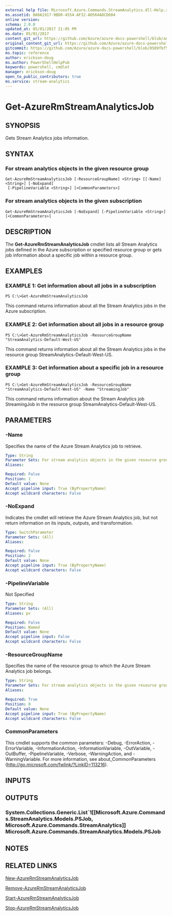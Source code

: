 ```yaml
---
external help file: Microsoft.Azure.Commands.StreamAnalytics.dll-Help.xml
ms.assetid: 0A0A1917-9BD0-4554-AF32-AD564ADCD604
online version:
schema: 2.0.0
updated_at: 05/01/2017 21:05 PM
ms.date: 05/01/2017
content_git_url: https://github.com/Azure/azure-docs-powershell/blob/anne052617/azureps-cmdlets-docs/ResourceManager/AzureRM.StreamAnalytics/v1.0.12/Get-AzureRmStreamAnalyticsJob.md
original_content_git_url: https://github.com/Azure/azure-docs-powershell/blob/anne052617/azureps-cmdlets-docs/ResourceManager/AzureRM.StreamAnalytics/v1.0.12/Get-AzureRmStreamAnalyticsJob.md
gitcommit: https://github.com/Azure/azure-docs-powershell/blob/0589fbf53d27e39e0cf445261d29c64fb0859d62
ms.topic: reference
author: erickson-doug
ms.author: PowerShellHelpPub
keywords: powershell, cmdlet
manager: erickson-doug
open_to_public_contributors: true
ms.service: stream-analytics
---
```


# Get-AzureRmStreamAnalyticsJob

## SYNOPSIS
Gets Stream Analytics jobs information.

## SYNTAX

### For stream analytics objects in the given resource group
```
Get-AzureRmStreamAnalyticsJob [-ResourceGroupName] <String> [[-Name] <String>] [-NoExpand]
 [-PipelineVariable <String>] [<CommonParameters>]
```

### For stream analytics objects in the given subscription
```
Get-AzureRmStreamAnalyticsJob [-NoExpand] [-PipelineVariable <String>] [<CommonParameters>]
```

## DESCRIPTION
The **Get-AzureRmStreamAnalyticsJob** cmdlet lists all Stream Analytics jobs defined in the Azure subscription or specified resource group or gets job information about a specific job within a resource group.

## EXAMPLES

### EXAMPLE 1: Get information about all jobs in a subscription
```
PS C:\>Get-AzureRmStreamAnalyticsJob
```

This command returns information about all the Stream Analytics jobs in the Azure subscription.

### EXAMPLE 2: Get information about all jobs in a resource group
```
PS C:\>Get-AzureRmStreamAnalyticsJob -ResourceGroupName "StreamAnalytics-Default-West-US"
```

This command returns information about all the Stream Analytics jobs in the resource group StreamAnalytics-Default-West-US.

### EXAMPLE 3: Get information about a specific job in a resource group
```
PS C:\>Get-AzureRmStreamAnalyticsJob -ResourceGroupName "StreamAnalytics-Default-West-US" -Name "StreamingJob"
```

This command returns information about the Stream Analytics job StreamingJob in the resource group StreamAnalytics-Default-West-US.

## PARAMETERS

### -Name
Specifies the name of the Azure Stream Analytics job to retrieve.

```yaml
Type: String
Parameter Sets: For stream analytics objects in the given resource group
Aliases: 

Required: False
Position: 1
Default value: None
Accept pipeline input: True (ByPropertyName)
Accept wildcard characters: False
```

### -NoExpand
Indicates the cmdlet will retrieve the Azure Stream Analytics job, but not return information on its inputs, outputs, and transformation.

```yaml
Type: SwitchParameter
Parameter Sets: (All)
Aliases: 

Required: False
Position: 2
Default value: None
Accept pipeline input: True (ByPropertyName)
Accept wildcard characters: False
```

### -PipelineVariable
Not Specified

```yaml
Type: String
Parameter Sets: (All)
Aliases: pv

Required: False
Position: Named
Default value: None
Accept pipeline input: False
Accept wildcard characters: False
```

### -ResourceGroupName
Specifies the name of the resource group to which the Azure Stream Analytics job belongs.

```yaml
Type: String
Parameter Sets: For stream analytics objects in the given resource group
Aliases: 

Required: True
Position: 0
Default value: None
Accept pipeline input: True (ByPropertyName)
Accept wildcard characters: False
```

### CommonParameters
This cmdlet supports the common parameters: -Debug, -ErrorAction, -ErrorVariable, -InformationAction, -InformationVariable, -OutVariable, -OutBuffer, -PipelineVariable, -Verbose, -WarningAction, and -WarningVariable. For more information, see about_CommonParameters (http://go.microsoft.com/fwlink/?LinkID=113216).

## INPUTS

## OUTPUTS

### System.Collections.Generic.List`1[[Microsoft.Azure.Commands.StreamAnalytics.Models.PSJob, Microsoft.Azure.Commands.StreamAnalytics]]            Microsoft.Azure.Commands.StreamAnalytics.Models.PSJob

## NOTES

## RELATED LINKS

[New-AzureRmStreamAnalyticsJob](./New-AzureRmStreamAnalyticsJob.md)

[Remove-AzureRmStreamAnalyticsJob](./Remove-AzureRmStreamAnalyticsJob.md)

[Start-AzureRmStreamAnalyticsJob](./Start-AzureRmStreamAnalyticsJob.md)

[Stop-AzureRmStreamAnalyticsJob](./Stop-AzureRmStreamAnalyticsJob.md)


